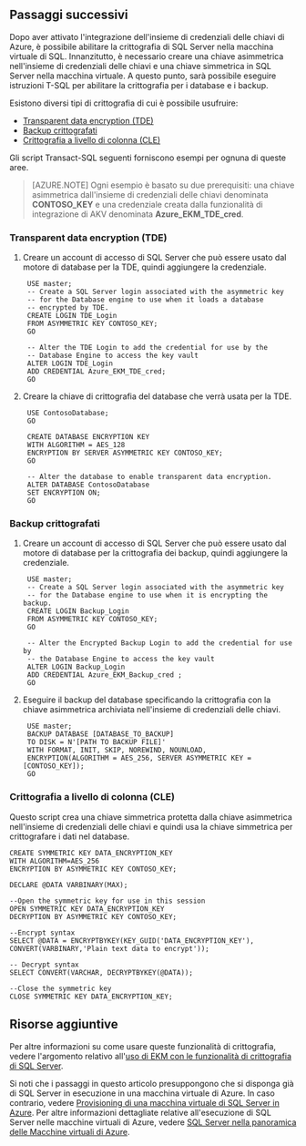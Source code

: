 ## Passaggi successivi
Dopo aver attivato l'integrazione dell'insieme di credenziali delle chiavi di Azure, è possibile abilitare la crittografia di SQL Server nella macchina virtuale di SQL. Innanzitutto, è necessario creare una chiave asimmetrica nell'insieme di credenziali delle chiavi e una chiave simmetrica in SQL Server nella macchina virtuale. A questo punto, sarà possibile eseguire istruzioni T-SQL per abilitare la crittografia per i database e i backup.

Esistono diversi tipi di crittografia di cui è possibile usufruire:

- [Transparent data encryption (TDE)](https://msdn.microsoft.com/library/bb934049.aspx)
- [Backup crittografati](https://msdn.microsoft.com/library/dn449489.aspx)
- [Crittografia a livello di colonna (CLE)](https://msdn.microsoft.com/library/ms173744.aspx)

Gli script Transact-SQL seguenti forniscono esempi per ognuna di queste aree.

>[AZURE.NOTE] Ogni esempio è basato su due prerequisiti: una chiave asimmetrica dall'insieme di credenziali delle chiavi denominata **CONTOSO\_KEY** e una credenziale creata dalla funzionalità di integrazione di AKV denominata **Azure\_EKM\_TDE\_cred**.

### Transparent data encryption (TDE)
1. Creare un account di accesso di SQL Server che può essere usato dal motore di database per la TDE, quindi aggiungere la credenziale.
	
		USE master;
		-- Create a SQL Server login associated with the asymmetric key 
		-- for the Database engine to use when it loads a database 
		-- encrypted by TDE.
		CREATE LOGIN TDE_Login 
		FROM ASYMMETRIC KEY CONTOSO_KEY;
		GO
		
		-- Alter the TDE Login to add the credential for use by the 
		-- Database Engine to access the key vault
		ALTER LOGIN TDE_Login 
		ADD CREDENTIAL Azure_EKM_TDE_cred;
		GO
	
2. Creare la chiave di crittografia del database che verrà usata per la TDE.
	
		USE ContosoDatabase;
		GO
		
		CREATE DATABASE ENCRYPTION KEY 
		WITH ALGORITHM = AES_128 
		ENCRYPTION BY SERVER ASYMMETRIC KEY CONTOSO_KEY;
		GO
		
		-- Alter the database to enable transparent data encryption.
		ALTER DATABASE ContosoDatabase 
		SET ENCRYPTION ON;
		GO

### Backup crittografati
1. Creare un account di accesso di SQL Server che può essere usato dal motore di database per la crittografia dei backup, quindi aggiungere la credenziale.
	
		USE master;
		-- Create a SQL Server login associated with the asymmetric key 
		-- for the Database engine to use when it is encrypting the backup.
		CREATE LOGIN Backup_Login 
		FROM ASYMMETRIC KEY CONTOSO_KEY;
		GO 
		
		-- Alter the Encrypted Backup Login to add the credential for use by 
		-- the Database Engine to access the key vault
		ALTER LOGIN Backup_Login 
		ADD CREDENTIAL Azure_EKM_Backup_cred ;
		GO
	
2. Eseguire il backup del database specificando la crittografia con la chiave asimmetrica archiviata nell'insieme di credenziali delle chiavi.
	
		USE master;
		BACKUP DATABASE [DATABASE_TO_BACKUP]
		TO DISK = N'[PATH TO BACKUP FILE]' 
		WITH FORMAT, INIT, SKIP, NOREWIND, NOUNLOAD, 
		ENCRYPTION(ALGORITHM = AES_256, SERVER ASYMMETRIC KEY = [CONTOSO_KEY]);
		GO

### Crittografia a livello di colonna (CLE)
Questo script crea una chiave simmetrica protetta dalla chiave asimmetrica nell'insieme di credenziali delle chiavi e quindi usa la chiave simmetrica per crittografare i dati nel database.

	CREATE SYMMETRIC KEY DATA_ENCRYPTION_KEY
	WITH ALGORITHM=AES_256
	ENCRYPTION BY ASYMMETRIC KEY CONTOSO_KEY;
	
	DECLARE @DATA VARBINARY(MAX);
	
	--Open the symmetric key for use in this session
	OPEN SYMMETRIC KEY DATA_ENCRYPTION_KEY 
	DECRYPTION BY ASYMMETRIC KEY CONTOSO_KEY;
	
	--Encrypt syntax
	SELECT @DATA = ENCRYPTBYKEY(KEY_GUID('DATA_ENCRYPTION_KEY'), CONVERT(VARBINARY,'Plain text data to encrypt'));
	
	-- Decrypt syntax
	SELECT CONVERT(VARCHAR, DECRYPTBYKEY(@DATA));
	
	--Close the symmetric key
	CLOSE SYMMETRIC KEY DATA_ENCRYPTION_KEY;

## Risorse aggiuntive
Per altre informazioni su come usare queste funzionalità di crittografia, vedere l'argomento relativo all'[uso di EKM con le funzionalità di crittografia di SQL Server](https://msdn.microsoft.com/library/dn198405.aspx#UsesOfEKM).

Si noti che i passaggi in questo articolo presuppongono che si disponga già di SQL Server in esecuzione in una macchina virtuale di Azure. In caso contrario, vedere [Provisioning di una macchina virtuale di SQL Server in Azure](../articles/virtual-machines/virtual-machines-windows-classic-portal-sql.md). Per altre informazioni dettagliate relative all'esecuzione di SQL Server nelle macchine virtuali di Azure, vedere [SQL Server nella panoramica delle Macchine virtuali di Azure](../articles/virtual-machines/virtual-machines-windows-classic-sql-overview.md).

<!---HONumber=AcomDC_0323_2016-->